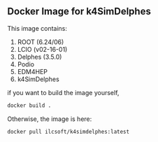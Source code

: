 ## Docker Image for k4SimDelphes 

This image contains:

1. ROOT (6.24/06)
2. LCIO (v02-16-01)
3. Delphes (3.5.0)
4. Podio
5. EDM4HEP
6. k4SimDelphes


if you want to build the image yourself,
```bash
docker build .
```

Otherwise, the image is here:
```bash
docker pull ilcsoft/k4simdelphes:latest
```